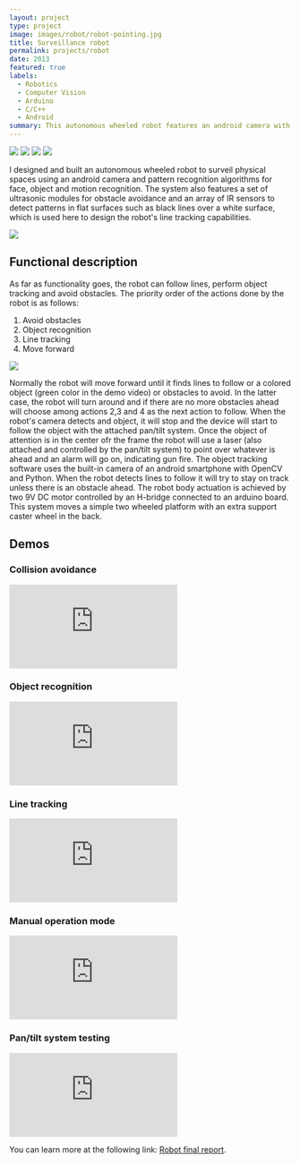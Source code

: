```yaml
---
layout: project
type: project
image: images/robot/robot-pointing.jpg
title: Surveillance robot
permalink: projects/robot
date: 2013
featured: true
labels:
  - Robotics
  - Computer Vision
  - Arduino
  - C/C++
  - Android
summary: This autonomous wheeled robot features an android camera with computer vision algorithms for object detection. Besides, it incorporates sonar sensors, an array of IR sensors for line tracking and bumpers for obstacle avoidance.
---
```


<div class="ui small rounded images">
  <img class="ui image zoom" src="../images/robot/robot-origins3.jpg">
  <img class="ui image zoom" src="../images/robot/robot-track.jpg">
  <img class="ui image zoom" src="../images/robot/robot-pointing.jpg">
  <img class="ui image zoom" src="../images/robot/robot-main.jpg">
</div>

<p class="pjustify">I designed and built an autonomous wheeled robot to surveil physical spaces using an android camera and pattern recognition algorithms for face, object and motion recognition. The system also features a set of ultrasonic modules for obstacle avoidance and an array of IR sensors to detect patterns in flat surfaces such as black lines over a white surface, which is used here to design the robot's line tracking capabilities.</p>

<img style="display: inline-flex;" class="ui medium rounded image zoom medium-amp2" src="../images/robot/robot-field.jpg">

## Functional description

<p class="pjustify">As far as functionality goes, the robot can follow lines, perform object tracking and avoid obstacles.  The priority order of the actions done by the robot is as follows:</p>

<ol style="text-align:left !important;">
  <li>Avoid obstacles</li>
  <li>Object recognition</li>
  <li>Line tracking</li>
  <li>Move forward</li>
</ol>

<img class="ui medium left floated rounded image zoom medium-amp2" src="../images/robot/robot-origins2.jpg">

<p class="pjustify">Normally the robot will move forward until it finds lines to follow or a colored object (green color in the demo video) or obstacles to avoid. In the latter case, the robot will turn around and if there are no more obstacles ahead will choose among actions 2,3 and 4 as the next action to follow. When the robot's camera detects and object, it will stop and the device will start to follow the object with the attached pan/tilt system. Once the object of attention is in the center ofr the frame the robot will use a laser (also attached and controlled by the pan/tilt system) to point over whatever is ahead and an alarm will go on, indicating gun fire. The object tracking software uses the built-in camera of an android smartphone with OpenCV and Python. When the robot detects lines to follow it will try to stay on track unless there is an obstacle ahead. The robot body actuation is achieved by two 9V DC motor controlled by an H-bridge connected to an arduino board. This system moves a simple two wheeled platform with an extra support caster wheel in the back.</p>

## Demos
### Collision avoidance
<div class="resp-container">
    <iframe class="resp-iframe" src="https://www.youtube.com/embed/o0P5m1t8Hhg?rel=0&amp;showinfo=0" frameborder="0" allow="autoplay; encrypted-media" gesture="media"  allowfullscreen></iframe>
</div>

### Object recognition
<div class="resp-container">
    <iframe class="resp-iframe" src="https://www.youtube.com/embed/LN0dzoi4bZw?rel=0&amp;showinfo=0" frameborder="0" allow="autoplay; encrypted-media" gesture="media"  allowfullscreen></iframe>
</div>

### Line tracking
<div class="resp-container">
    <iframe class="resp-iframe" src="https://www.youtube.com/embed/wj9VCHaooy4?rel=0&amp;showinfo=0" frameborder="0" allow="autoplay; encrypted-media" gesture="media"  allowfullscreen></iframe>
</div>

### Manual operation mode
<div class="resp-container">
    <iframe class="resp-iframe" src="https://www.youtube.com/embed/zWjKY17BtYQ?rel=0&amp;showinfo=0" frameborder="0" allow="autoplay; encrypted-media" gesture="media"  allowfullscreen></iframe>
</div>

### Pan/tilt system testing
<div class="resp-container">
    <iframe class="resp-iframe" src="https://www.youtube.com/embed/QPomn0754iE?rel=0&amp;showinfo=0" frameborder="0" allow="autoplay; encrypted-media" gesture="media"  allowfullscreen></iframe>
</div>

<p class="pjustify">You can learn more at the following link: <a class="hlink" href="https://www.mil.ufl.edu/5666/papers/IMDL_Report_Fall_12/Final%20Reports/Juan_Rios/Juan_Rios.pdf"><i class="file pdf outline icon"></i>Robot final report</a>.</p>
